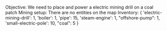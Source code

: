 Objective: We need to place and power a electric mining drill on a coal patch
Mining setup: There are no entities on the map
Inventory: {
        'electric-mining-drill': 1,
        'boiler': 1,
        'pipe': 15,
        'steam-engine': 1,
        "offshore-pump": 1,
        'small-electric-pole': 10,
        "coal": 5
    }
